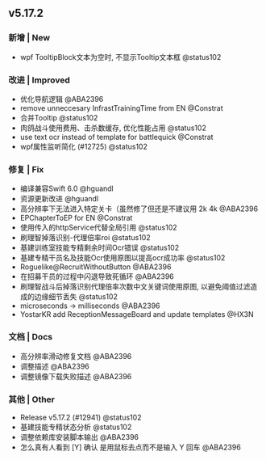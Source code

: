 ## v5.17.2

### 新增 | New

* wpf TooltipBlock文本为空时, 不显示Tooltip文本框 @status102

### 改进 | Improved

* 优化导航逻辑 @ABA2396
* remove unneccesary InfrastTrainingTime from EN @Constrat
* 合并Tooltip @status102
* 肉鸽战斗使用费用、击杀数缓存, 优化性能占用 @status102
* use text ocr instead of template for battlequick @Constrat
* wpf属性监听简化 (#12725) @status102

### 修复 | Fix

* 编译兼容Swift 6.0 @hguandl
* 资源更新改进 @hguandl
* 高分辨率下无法进入特定关卡（虽然修了但还是不建议用 2k 4k @ABA2396
* EPChapterToEP for EN @Constrat
* 使用传入的httpService代替全局引用 @status102
* 刷理智掉落识别-代理倍率roi @status102
* 基建训练室技能专精剩余时间Ocr错误 @status102
* 基建专精干员名及技能Ocr使用原图以提高ocr成功率 @status102
* Roguelike@RecruitWithoutButton @ABA2396
* 在招募干员的过程中闪退导致死循环 @ABA2396
* 刷理智战斗后掉落识别代理倍率次数中文关键词使用原图, 以避免阈值过滤造成的边缘细节丢失 @status102
* microseconds -> milliseconds @ABA2396
* YostarKR add ReceptionMessageBoard and update templates @HX3N

### 文档 | Docs

* 高分辨率滑动修复文档 @ABA2396
* 调整描述 @ABA2396
* 调整镜像下载失败描述 @ABA2396

### 其他 | Other

* Release v5.17.2 (#12941) @status102
* 基建技能专精状态分析 @status102
* 调整依赖库安装脚本输出 @ABA2396
* 怎么真有人看到 [Y] 确认 是用鼠标去点而不是输入 Y 回车 @ABA2396
